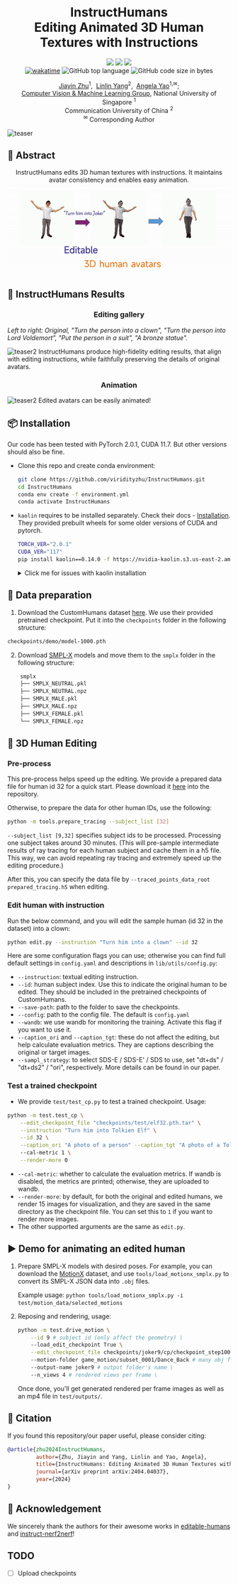 <div align="center">
   <h1 align="center">
    <strong>InstructHumans</strong> <br>
    Editing Animated 3D Human Textures with Instructions 
   </h1>

   <p>
      <a href="https://jyzhu.top/instruct-humans/data/InstructHumans.pdf" target="_blank"><img src="https://img.shields.io/badge/Paper-21759b.svg?logo=adobeacrobatreader&logoColor=white" height="25px"></a>
      <a href=https://arxiv.org/abs/2404.04037 target="_blank"><img src=https://img.shields.io/badge/arXiv-b5212f.svg?logo=arxiv height=25px></a>
      <a href="https://jyzhu.top/instruct-humans/" target="_blank"><img src= https://img.shields.io/badge/Project%20Page-bb8a2e.svg?logo=github height=25px></a>
      <br>
      <a href="https://wakatime.com/badge/user/7974bf3e-99a6-4d26-8e4b-38ca6d5c9c64/project/f1416cf1-e536-442f-ac24-15d02a21d2c1"><img src="https://wakatime.com/badge/user/7974bf3e-99a6-4d26-8e4b-38ca6d5c9c64/project/f1416cf1-e536-442f-ac24-15d02a21d2c1.svg" alt="wakatime"></a>
      <img src="https://img.shields.io/github/languages/top/viridityzhu/InstructHumans?style&color=5D6D7E" alt="GitHub top language" />
      <img src="https://img.shields.io/github/languages/code-size/viridityzhu/InstructHumans?style&color=5D6D7E" alt="GitHub code size in bytes" />
   </p>
</div>

<p align="center">
  <a href="https://jyzhu.top/" target="_blank">Jiayin Zhu</a><sup>1</sup>,&nbsp;
  <a href="https://www.mu4yang.com/" target="_blank">Linlin Yang</a><sup>2</sup>,&nbsp;
  <a href="https://www.comp.nus.edu.sg/~ayao/" target="_blank">Angela Yao</a><sup>1,&#x2709</sup>;</a>
  <br>
  <a href="https://cvml.comp.nus.edu.sg" target="_blank">Computer Vision & Machine Learning Group</a>, National University of Singapore <sup>1</sup>
  <br/>
  Communication University of China <sup>2</sup>
  <br/>
  <sup>&#x2709;</sup> Corresponding Author
</p>

![teaser](assets/teaser.jpg)


## 📑 Abstract
<p align="center">
   InstructHumans edits 3D human textures with instructions. 
   It maintains avatar consistency and enables easy animation.
  <img src="assets/aim.gif" alt="teaser2">
</p>


## 📍 InstructHumans Results
   <h3 align="center">
    Editing gallery
   </h3>

*Left to right: Original, "Turn the person into a clown",
"Turn the person into Lord Voldemort",
"Put the person in a suit",
"A bronze statue".*

<img src="assets/grid_output.gif" alt="teaser2">
InstructHumans produce high-fidelity editing results, that align with editing instructions, while faithfully preserving the details of original avatars.
   <h3 align="center">
    Animation
   </h3>
<img src="assets/1x4_grid_output.gif" alt="teaser2">
Edited avatars can be easily animated!


## 📦 Installation

Our code has been tested with PyTorch 2.0.1, CUDA 11.7. But other versions should also be fine.

- Clone this repo and create conda environment:

    ```bash
    git clone https://github.com/viridityzhu/InstructHumans.git
    cd InstructHumans
    conda env create -f environment.yml
    conda activate InstructHumans
    ```

- `kaolin` requires to be installed separately. Check their docs - [Installation](https://kaolin.readthedocs.io/en/latest/notes/installation.html). They provided prebuilt wheels for some older versions of CUDA and pytorch.

    ```sh
    TORCH_VER="2.0.1"
    CUDA_VER="117"
    pip install kaolin==0.14.0 -f https://nvidia-kaolin.s3.us-east-2.amazonaws.com/torch-$TORCH_VER\_cu$CUDA_VER\.html
    ```

    <details>
    <summary>Click me for issues with kaolin installation</summary>

    If you encounter error when importing kaolin: `from kaolin import _C ImportError`, it may due to incompatibility with your CUDA version.

    Note we use cuda version 11.7. Try install the specific version in the conda environment:

    ```bash
    conda install -c conda-forge cudatoolkit=11.7
    ```

    Alternatively, you can install the compatible versions all together:
    ```bash
    conda install pytorch==2.0.1 torchvision==0.15.2 torchaudio==2.0.2 pytorch-cuda=11.7 -c pytorch -c nvidia
    ```

    Then, reinstall kaolin with `--force` option.

    </details>

## 📂 Data preparation

1. Download the CustomHumans dataset [here](https://forms.gle/oY4PKUyhH6Qqd5YA9). We use their provided pretrained checkpoint. Put it into the `checkpoints` folder in the following structure:

```sh
checkpoints/demo/model-1000.pth
```

2. Download [SMPL-X](https://smpl-x.is.tue.mpg.de/) models and move them to the `smplx` folder in the following structure:

```sh
    smplx
    ├── SMPLX_NEUTRAL.pkl
    ├── SMPLX_NEUTRAL.npz
    ├── SMPLX_MALE.pkl
    ├── SMPLX_MALE.npz
    ├── SMPLX_FEMALE.pkl
    └── SMPLX_FEMALE.npz
```

## 🎲 3D Human Editing

### Pre-process

This pre-process helps speed up the editing. We provide a prepared data file for human id 32 for a quick start. Please download it [here](xxx) into the repository.

Otherwise, to prepare the data for other human IDs, use the following:

```bash
python -m tools.prepare_tracing --subject_list [32]
```

`--subject_list [9,32]` specifies subject ids to be processed. Processing one subject takes around 30 minutes. (This will pre-sample intermediate results of ray tracing for each human subject and cache them in a h5 file. This way, we can avoid repeating ray tracing and extremely speed up the editing procedure.)

After this, you can specify the data file by `--traced_points_data_root prepared_tracing.h5` when editing.

### Edit human with instruction

Run the below command, and you will edit the sample human (id 32 in the dataset) into a clown:

```sh
python edit.py --instruction "Turn him into a clown" --id 32
```
Here are some configuration flags you can use; otherwise you can find full default settings in `config.yaml` and descriptions in `lib/utils/config.py`:

* `--instruction`: textual editing instruction.
* `--id`: human subject index. Use this to indicate the original human to be edited. They should be included in the pretrained checkpoints of CustomHumans.
* `--save-path`: path to the folder to save the checkpoints.
* `--config`: path to the config file. The default is `config.yaml`
* `--wandb`: we use wandb for monitoring the training. Activate this flag if you want to use it.
* `--caption_ori` and `--caption_tgt`: these do not affect the editing, but help calculate evaluation metrics. They are captions describing the original or target images.
* `--sampl_strategy`: to select SDS-E / SDS-E' / SDS to use, set "dt+ds" / "dt+ds2" / "ori", respectively. More details can be found in our paper.

### Test a trained checkpoint

- We provide `test/test_cp.py` to test a trained checkpoint. Usage:

```sh
python -m test.test_cp \
    --edit_checkpoint_file "checkpoints/test/elf32.pth.tar" \
    --instruction "Turn him into Tolkien Elf" \
    --id 32 \
    --caption_ori "A photo of a person" --caption_tgt "A photo of a Tolkien Elf"
    --cal-metric 1 \
    --render-more 0
```

- `--cal-metric`: whether to calculate the evaluation metrics. If wandb is disabled, the metrics are printed; otherwise, they are uploaded to wandb.
- `--render-more`: by default, for both the original and edited humans, we render 15 images for visualization, and they are saved in the same directory as the checkpoint file. You can set this to `1` if you want to render more images.
- The other supported arguments are the same as `edit.py`.

## ▶️ Demo for animating an edited human

1. Prepare SMPL-X models with desired poses. For example, you can download the [MotionX](https://github.com/IDEA-Research/Motion-X) dataset, and use `tools/load_motionx_smplx.py` to convert its SMPL-X JSON data into `.obj` files.
  
    Example usage: `python tools/load_motionx_smplx.py -i test/motion_data/selected_motions`
2. Reposing and rendering, usage:

    ```sh
    python -m test.drive_motion \
        --id 9 # subject id (only affect the geometry) \
        --load_edit_checkpoint True \
        --edit_checkpoint_file checkpoints/joker9/cp/checkpoint_step1000.pth.tar  # texture checkpoint \
        --motion-folder game_motion/subset_0001/Dance_Back # many obj files defining the motion, prepared in step 1 \
        --output-name joker9 # output folder's name \
        --n_views 4 # rendered views per frame \
    ```

    Once done, you'll get generated rendered per frame images as well as an mp4 file in `test/outputs/`.

## 📄 Citation

If you found this repository/our paper useful, please consider citing:

``` bibtex
@article{zhu2024InstructHumans,
         author={Zhu, Jiayin and Yang, Linlin and Yao, Angela},
         title={InstructHumans: Editing Animated 3D Human Textures with Instructions},
         journal={arXiv preprint arXiv:2404.04037},
         year={2024}
} 
```

## 👏 Acknowledgement

We sincerely thank the authors for their awesome works in [editable-humans](https://github.com/custom-humans/editable-humans) and [instruct-nerf2nerf](https://github.com/ayaanzhaque/instruct-nerf2nerf)!

## TODO

- [ ] Upload checkpoints
